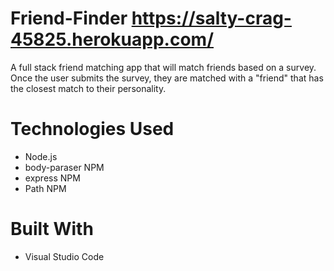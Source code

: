 # Friend-Finder  https://salty-crag-45825.herokuapp.com/
A full stack friend matching app that will match friends based on a survey. Once the user submits the survey, they are matched with a "friend" that has the closest match to their personality.



# Technologies Used
* Node.js
* body-paraser NPM 
* express NPM  
* Path NPM 

# Built With
* Visual Studio Code
